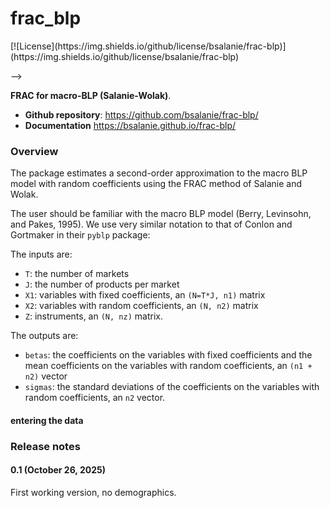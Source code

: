 # frac_blp

<!-- [GitHub last commit](https://img.shields.io/github/last-commit/bsalanie/frac-blp)

[![Release](https://img.shields.io/github/v/release/bsalanie/frac-blp)](https://img.shields.io/github/v/release/bsalanie/frac-blp)

[![Build status](https://img.shields.io/github/actions/workflow/status/bsalanie/frac-blp/main.yml?branch=main)](https://github.com/bsalanie/frac-blp/actions/workflows/main.yml?query=branch%3Amain) <!-- [![codecov](https://codecov.io/gh/bsalanie/frac-blp/branch/main/graph/badge.svg)](https://codecov.io/gh/bsalanie/frac-blp) --> <!-- [![Commit activity](https://img.shields.io/github/commit-activity/m/bsalanie/frac-blp)](https://img.shields.io/github/commit-activity/m/bsalanie/frac-blp) --> [![License](https://img.shields.io/github/license/bsalanie/frac-blp)](https://img.shields.io/github/license/bsalanie/frac-blp)
-->

**FRAC for macro-BLP (Salanie-Wolak)**.

- **Github repository**: <https://github.com/bsalanie/frac-blp/>
- **Documentation** <https://bsalanie.github.io/frac-blp/>

### Overview
The package estimates a second-order approximation to the macro BLP model with random coefficients using the FRAC method of Salanie and Wolak. 

The user should be familiar with the macro BLP model (Berry, Levinsohn, and Pakes, 1995). We use very similar notation to that of Conlon and Gortmaker in their `pyblp` package:

The inputs are:
* `T`: the number of markets 
* `J`: the number of products per market
* `X1`: variables with fixed coefficients, an `(N=T*J, n1)` matrix
* `X2`: variables with random coefficients, an `(N, n2)` matrix
* `Z`: instruments, an `(N, nz)` matrix.

The outputs are:
* `betas`: the coefficients on the variables with fixed coefficients and the mean coefficients on the variables with random coefficients, an `(n1 + n2)` vector
* `sigmas`: the standard deviations of the coefficients on the variables with random coefficients, an `n2` vector.

#### entering the data


### Release notes

#### 0.1 (October 26, 2025)
First working version, no demographics.
